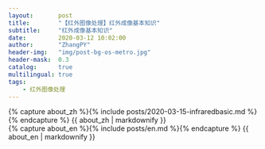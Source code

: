 ```yaml
---
layout:       post
title:        "【红外图像处理】红外成像基本知识"
subtitle:     "红外成像基本知识"
date:         2020-03-12 10:02:00
author:       "ZhangPY"
header-img:   "img/post-bg-os-metro.jpg"
header-mask:  0.3
catalog:      true
multilingual: true
tags:
    - 红外图像处理
---
```


<!-- Chinese Version -->
<div class="zh post-container">
    {% capture about_zh %}{% include posts/2020-03-15-infraredbasic.md %}{% endcapture %}
    {{ about_zh | markdownify }}
</div>

<!-- English Version -->
<div class="en post-container">
    {% capture about_en %}{% include posts/en.md %}{% endcapture %}
    {{ about_en | markdownify }}
</div>
